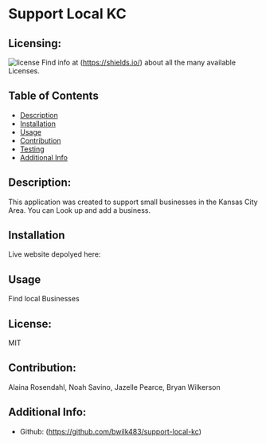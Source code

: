 # Support Local KC
  ## Licensing:
  ![license](https://img.shields.io/badge/license-MIT-blue)
  Find info at (https://shields.io/) about all the many available Licenses.
  ## Table of Contents 
  - [Description](#description)
  - [Installation](#installation)
  - [Usage](#usage)
  - [Contribution](#contribution)
  - [Testing](#testing)
  - [Additional Info](#additional-info)
  ## Description:
  This application was created to support small businesses in the Kansas City Area. You can Look up and add a business.
  ## Installation
  Live website depolyed here:
  ## Usage
  Find local Businesses 
  ## License:
  MIT
  ## Contribution:
  Alaina Rosendahl, Noah Savino, Jazelle Pearce, Bryan Wilkerson
  ## Additional Info:
  - Github: (https://github.com/bwilk483/support-local-kc)
